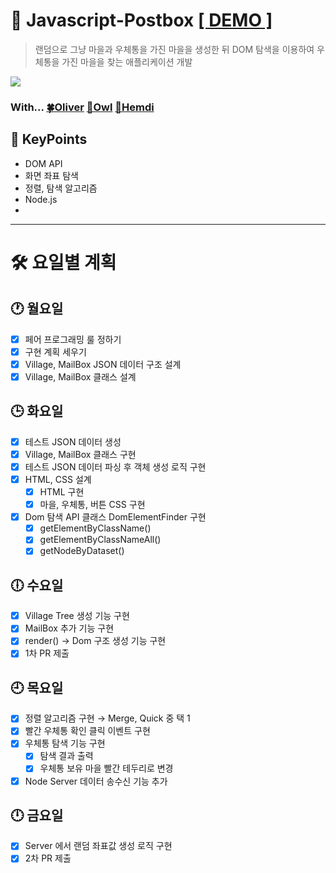 # **📮 Javascript-Postbox [[ DEMO ]](https://postbox-ooh.herokuapp.com/)**
> 랜덤으로 그냥 마을과 우체통을 가진 마을을 생성한 뒤 DOM 탐색을 이용하여 우체통을 가진 마을을 찾는 애플리케이션 개발

![](https://user-images.githubusercontent.com/34249911/157412908-a9efc305-480e-4544-95d9-342c4b6581a1.JPG)

### **With... [🍀Oliver](https://github.com/jthw1005) [🦉Owl](https://github.com/bukim0329) [🐹Hemdi](https://github.com/hemudi)**

## 📌 KeyPoints
- DOM API
- 화면 좌표 탐색
- 정렬, 탐색 알고리즘
- Node.js
- 

---

# **🛠 요일별 계획**

## **🕐 월요일**

- [x] 페어 프로그래밍 룰 정하기
- [x] 구현 계획 세우기
- [x] Village, MailBox JSON 데이터 구조 설계
- [x] Village, MailBox 클래스 설계

## **🕒 화요일**

- [x] 테스트 JSON 데이터 생성
- [x] Village, MailBox 클래스 구현
- [x] 테스트 JSON 데이터 파싱 후 객체 생성 로직 구현
- [x] HTML, CSS 설계
  - [x] HTML 구현
  - [x] 마을, 우체통, 버튼 CSS 구현
- [x] Dom 탐색 API 클래스 DomElementFinder 구현
  - [x] getElementByClassName()
  - [x] getElementByClassNameAll()
  - [x] getNodeByDataset()

## **🕕 수요일**

- [x] Village Tree 생성 기능 구현
- [x] MailBox 추가 기능 구현
- [x] render() → Dom 구조 생성 기능 구현
- [x] 1차 PR 제출

## **🕘 목요일**

- [x] 정렬 알고리즘 구현 → Merge, Quick 중 택 1
- [x] 빨간 우체통 확인 클릭 이벤트 구현
- [x] 우체통 탐색 기능 구현
  - [x] 탐색 결과 출력
  - [x] 우체통 보유 마을 빨간 테두리로 변경
- [x] Node Server 데이터 송수신 기능 추가

## **🕛 금요일**

- [x] Server 에서 랜덤 좌표값 생성 로직 구현
- [x] 2차 PR 제출
